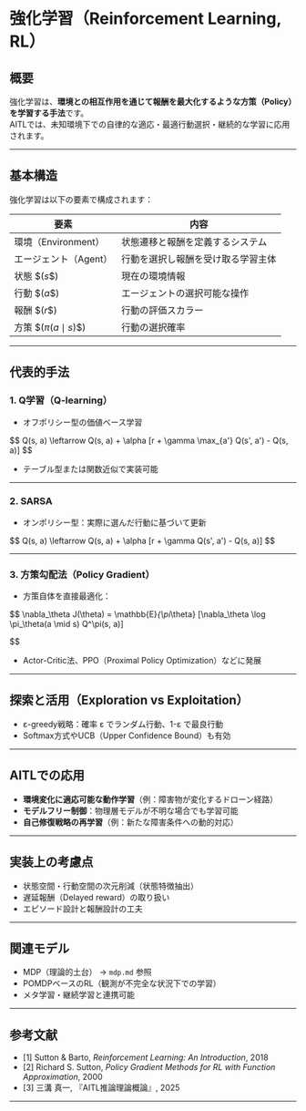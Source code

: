 

# 強化学習（Reinforcement Learning, RL）

## 概要

強化学習は、**環境との相互作用を通じて報酬を最大化するような方策（Policy）を学習する手法**です。  
AITLでは、未知環境下での自律的な適応・最適行動選択・継続的な学習に応用されます。

---

## 基本構造

強化学習は以下の要素で構成されます：

| 要素 | 内容 |
|------|------|
| 環境（Environment） | 状態遷移と報酬を定義するシステム |
| エージェント（Agent） | 行動を選択し報酬を受け取る学習主体 |
| 状態 \$$( s \$$) | 現在の環境情報 |
| 行動 \$$( a \$$) | エージェントの選択可能な操作 |
| 報酬 \$$( r \$$) | 行動の評価スカラー |
| 方策 \$$( \pi(a \mid s) \$$) | 行動の選択確率 |

---

## 代表的手法

### 1. Q学習（Q-learning）

- オフポリシー型の価値ベース学習

\$$
Q(s, a) \leftarrow Q(s, a) + \alpha [r + \gamma \max_{a'} Q(s', a') - Q(s, a)]
\$$

- テーブル型または関数近似で実装可能

---

### 2. SARSA

- オンポリシー型：実際に選んだ行動に基づいて更新

\$$
Q(s, a) \leftarrow Q(s, a) + \alpha [r + \gamma Q(s', a') - Q(s, a)]
\$$

---

### 3. 方策勾配法（Policy Gradient）

- 方策自体を直接最適化：

\$$
\nabla_\theta J(\theta) = \mathbb{E}_{\pi_\theta} [\nabla_\theta \log \pi_\theta(a \mid s) Q^\pi(s, a)]

\$$

- Actor-Critic法、PPO（Proximal Policy Optimization）などに発展

---

## 探索と活用（Exploration vs Exploitation）

- ε-greedy戦略：確率 ε でランダム行動、1-ε で最良行動  
- Softmax方式やUCB（Upper Confidence Bound）も有効

---

## AITLでの応用

- **環境変化に適応可能な動作学習**（例：障害物が変化するドローン経路）  
- **モデルフリー制御**：物理層モデルが不明な場合でも学習可能  
- **自己修復戦略の再学習**（例：新たな障害条件への動的対応）

---

## 実装上の考慮点

- 状態空間・行動空間の次元削減（状態特徴抽出）  
- 遅延報酬（Delayed reward）の取り扱い  
- エピソード設計と報酬設計の工夫

---

## 関連モデル

- MDP（理論的土台） → `mdp.md` 参照  
- POMDPベースのRL（観測が不完全な状況下での学習）  
- メタ学習・継続学習と連携可能

---

## 参考文献

- [1] Sutton & Barto, *Reinforcement Learning: An Introduction*, 2018  
- [2] Richard S. Sutton, *Policy Gradient Methods for RL with Function Approximation*, 2000  
- [3] 三溝 真一, 『AITL推論理論概論』, 2025  

---
